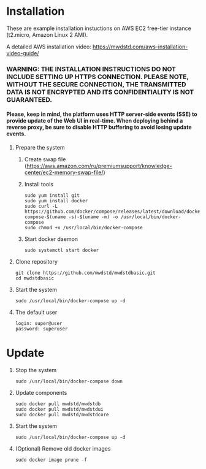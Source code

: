 # Installation

These are example installation instuctions on AWS EC2 free-tier instance (t2.micro, Amazon Linux 2 AMI).

A detailed AWS installation video: https://mwdstd.com/aws-installation-video-guide/

### WARNING: THE INSTALLATION INSTRUCTIONS DO NOT INCLUDE SETTING UP HTTPS CONNECTION. PLEASE NOTE, WITHOUT THE SECURE CONNECTION, THE TRANSMITTED DATA IS NOT ENCRYPTED AND ITS CONFIDENTIALITY IS NOT GUARANTEED.
#### Please, keep in mind, the platform uses HTTP server-side events (SSE) to provide update of the Web UI in real-time. When deploying behind a reverse proxy, be sure to disable HTTP buffering to avoid losing update events.

1. Prepare the system
   1. Create swap file (https://aws.amazon.com/ru/premiumsupport/knowledge-center/ec2-memory-swap-file/)

   1. Install tools

          sudo yum install git
          sudo yum install docker
          sudo curl -L https://github.com/docker/compose/releases/latest/download/docker-compose-$(uname -s)-$(uname -m) -o /usr/local/bin/docker-compose
          sudo chmod +x /usr/local/bin/docker-compose

   1. Start docker daemon

          sudo systemctl start docker

1. Clone repository 

       git clone https://github.com/mwdstd/mwdstdbasic.git
       cd mwdstdbasic

1. Start the system 

       sudo /usr/local/bin/docker-compose up -d

1. The default user 

       login: super@user
       password: superuser
       
# Update

1. Stop the system

       sudo /usr/local/bin/docker-compose down

1. Update components

       sudo docker pull mwdstd/mwdstdb
       sudo docker pull mwdstd/mwdstdui
       sudo docker pull mwdstd/mwdstdcore

1. Start the system 

       sudo /usr/local/bin/docker-compose up -d

1. (Optional) Remove old docker images

       sudo docker image prune -f
